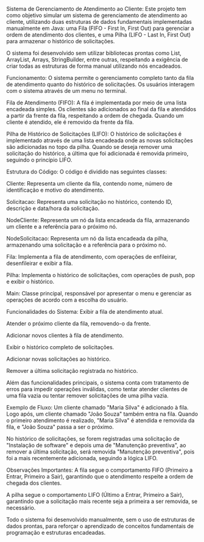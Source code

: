 Sistema de Gerenciamento de Atendimento ao Cliente:
Este projeto tem como objetivo simular um sistema de gerenciamento de atendimento ao cliente, utilizando duas estruturas de dados fundamentais implementadas manualmente em Java: uma Fila (FIFO - First In, First Out) para gerenciar a ordem de atendimento dos clientes, e uma Pilha (LIFO - Last In, First Out) para armazenar o histórico de solicitações.

O sistema foi desenvolvido sem utilizar bibliotecas prontas como List, ArrayList, Arrays, StringBuilder, entre outras, respeitando a exigência de criar todas as estruturas de forma manual utilizando nós encadeados.



Funcionamento:
O sistema permite o gerenciamento completo tanto da fila de atendimento quanto do histórico de solicitações. Os usuários interagem com o sistema através de um menu no terminal.

Fila de Atendimento (FIFO): A fila é implementada por meio de uma lista encadeada simples. Os clientes são adicionados ao final da fila e atendidos a partir da frente da fila, respeitando a ordem de chegada. Quando um cliente é atendido, ele é removido da frente da fila.

Pilha de Histórico de Solicitações (LIFO): O histórico de solicitações é implementado através de uma lista encadeada onde as novas solicitações são adicionadas no topo da pilha. Quando se deseja remover uma solicitação do histórico, a última que foi adicionada é removida primeiro, seguindo o princípio LIFO.



Estrutura do Código:
O código é dividido nas seguintes classes:

Cliente: Representa um cliente da fila, contendo nome, número de identificação e motivo do atendimento.

Solicitacao: Representa uma solicitação no histórico, contendo ID, descrição e data/hora da solicitação.

NodeCliente: Representa um nó da lista encadeada da fila, armazenando um cliente e a referência para o próximo nó.

NodeSolicitacao: Representa um nó da lista encadeada da pilha, armazenando uma solicitação e a referência para o próximo nó.

Fila: Implementa a fila de atendimento, com operações de enfileirar, desenfileirar e exibir a fila.

Pilha: Implementa o histórico de solicitações, com operações de push, pop e exibir o histórico.

Main: Classe principal, responsável por apresentar o menu e gerenciar as operações de acordo com a escolha do usuário.



Funcionalidades do Sistema:
Exibir a fila de atendimento atual.

Atender o próximo cliente da fila, removendo-o da frente.

Adicionar novos clientes à fila de atendimento.

Exibir o histórico completo de solicitações.

Adicionar novas solicitações ao histórico.

Remover a última solicitação registrada no histórico.

Além das funcionalidades principais, o sistema conta com tratamento de erros para impedir operações inválidas, como tentar atender clientes de uma fila vazia ou tentar remover solicitações de uma pilha vazia.



Exemplo de Fluxo:
Um cliente chamado "Maria Silva" é adicionado à fila. Logo após, um cliente chamado "João Souza" também entra na fila. Quando o primeiro atendimento é realizado, "Maria Silva" é atendida e removida da fila, e "João Souza" passa a ser o próximo.

No histórico de solicitações, se forem registradas uma solicitação de "Instalação de software" e depois uma de "Manutenção preventiva", ao remover a última solicitação, será removida "Manutenção preventiva", pois foi a mais recentemente adicionada, seguindo a lógica LIFO.



Observações Importantes:
A fila segue o comportamento FIFO (Primeiro a Entrar, Primeiro a Sair), garantindo que o atendimento respeite a ordem de chegada dos clientes.

A pilha segue o comportamento LIFO (Último a Entrar, Primeiro a Sair), garantindo que a solicitação mais recente seja a primeira a ser removida, se necessário.

Todo o sistema foi desenvolvido manualmente, sem o uso de estruturas de dados prontas, para reforçar o aprendizado de conceitos fundamentais de programação e estruturas encadeadas.


